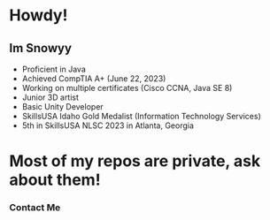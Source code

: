 # Howdy!
## Im Snowyy
- Proficient in Java
- Achieved CompTIA A+ (June 22, 2023)
- Working on multiple certificates (Cisco CCNA, Java SE 8)
- Junior 3D artist
- Basic Unity Developer
- SkillsUSA Idaho Gold Medalist (Information Technology Services)
- 5th in SkillsUSA NLSC 2023 in Atlanta, Georgia
# Most of my repos are private, ask about them!

### Contact Me


